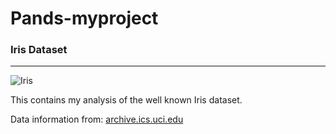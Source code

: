 # Pands-myproject

### Iris Dataset

***


![Iris](https://upload.wikimedia.org/wikipedia/commons/thumb/4/41/Iris_versicolor_3.jpg/640px-Iris_versicolor_3.jpg)


This contains my analysis of the well known Iris dataset.

Data information from: [archive.ics.uci.edu](https://archive.ics.uci.edu/dataset/53/iris)



